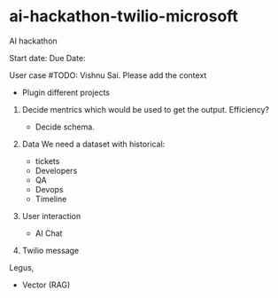 # ai-hackathon-twilio-microsoft
AI hackathon

Start date:
Due Date: 

User case
#TODO: Vishnu Sai. Please add the context
- Plugin different projects

1. Decide mentrics which would be used to get the output. Efficiency?
   - Decide schema.

2. Data
  We need a dataset with historical:
     - tickets
     - Developers
     - QA
     - Devops
     - Timeline
3. User interaction
   - AI Chat
4. Twilio message


Legus,
- Vector (RAG)




